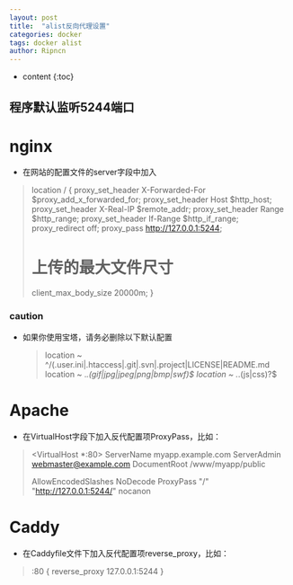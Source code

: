 ```yaml
---
layout: post
title:  "alist反向代理设置"
categories: docker
tags: docker alist
author: Ripncn
---
```


* content
{:toc}

## 程序默认监听5244端口
# nginx​

* 在网站的配置文件的server字段中加入

>location / {
>   proxy_set_header X-Forwarded-For $proxy_add_x_forwarded_for;
>   proxy_set_header Host $http_host;
>   proxy_set_header X-Real-IP $remote_addr;
>   proxy_set_header Range $http_range;
>   proxy_set_header If-Range $http_if_range;
>   proxy_redirect off;
>   proxy_pass http://127.0.0.1:5244;
>   # 上传的最大文件尺寸
>   client_max_body_size 20000m;
>}

### caution
* 如果你使用宝塔，请务必删除以下默认配置

    >location ~ ^/(.user.ini|.htaccess|.git|.svn|.project|LICENSE|README.md
    >location ~ .*.(gif|jpg|jpeg|png|bmp|swf)$
    >location ~ .*.(js|css)?$

# Apache​

* 在VirtualHost字段下加入反代配置项ProxyPass，比如：

><VirtualHost *:80>
>   ServerName myapp.example.com
>   ServerAdmin webmaster@example.com
>   DocumentRoot /www/myapp/public
>
>   AllowEncodedSlashes NoDecode
>   ProxyPass "/" "http://127.0.0.1:5244/" nocanon
></VirtualHost>

# Caddy​

* 在Caddyfile文件下加入反代配置项reverse_proxy，比如：

>:80 {
>   reverse_proxy 127.0.0.1:5244
>}
